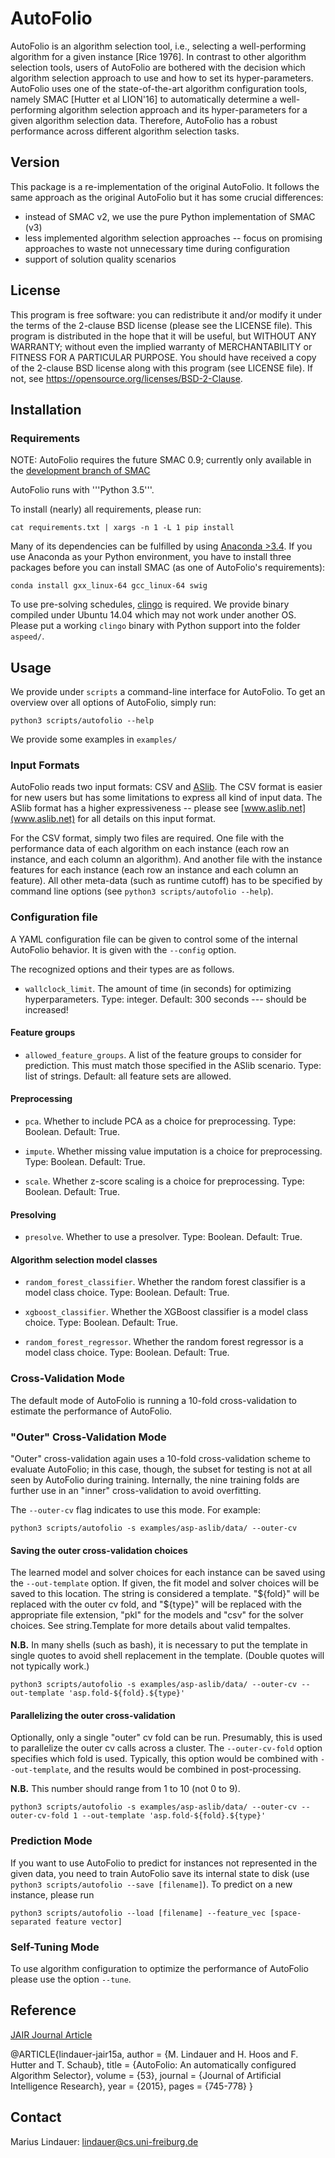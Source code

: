 # AutoFolio

AutoFolio is an algorithm selection tool,
i.e., selecting a well-performing algorithm for a given instance [Rice 1976].
In contrast to other algorithm selection tools,
users of AutoFolio are bothered with the decision which algorithm selection approach to use
and how to set its hyper-parameters.
AutoFolio uses one of the state-of-the-art algorithm configuration tools, namely SMAC [Hutter et al LION'16]
to automatically determine a well-performing algorithm selection approach
and its hyper-parameters for a given algorithm selection data.
Therefore, AutoFolio has a robust performance across different algorithm selection tasks.

## Version

This package is a re-implementation of the original AutoFolio.
It follows the same approach as the original AutoFolio
but it has some crucial differences:

* instead of SMAC v2, we use the pure Python implementation of SMAC (v3)
* less implemented algorithm selection approaches -- focus on promising approaches to waste not unnecessary time during configuration
* support of solution quality scenarios

## License

This program is free software: you can redistribute it and/or modify it under the terms of the 2-clause BSD license (please see the LICENSE file).
This program is distributed in the hope that it will be useful, but WITHOUT ANY WARRANTY; without even the implied warranty of MERCHANTABILITY or FITNESS FOR A PARTICULAR PURPOSE.
You should have received a copy of the 2-clause BSD license along with this program (see LICENSE file). If not, see https://opensource.org/licenses/BSD-2-Clause.

## Installation

### Requirements

NOTE: AutoFolio requires the future SMAC 0.9; currently only available in the [development branch of SMAC](https://github.com/automl/SMAC3/tree/development)

AutoFolio runs with '''Python 3.5'''.

To install (nearly) all requirements, please run:

`cat requirements.txt | xargs -n 1 -L 1 pip install`

Many of its dependencies can be fulfilled by using [Anaconda >3.4](https://www.continuum.io/).
If you use Anaconda as your Python environment, you have to install three packages before you can install SMAC (as one of AutoFolio's requirements):

`conda install gxx_linux-64 gcc_linux-64 swig`

To use pre-solving schedules, [clingo](http://potassco.sourceforge.net/) is required. We provide binary compiled under Ubuntu 14.04 which may not work under another OS. Please put a working `clingo` binary with Python support into the folder `aspeed/`.
 
## Usage

We provide under `scripts` a command-line interface for AutoFolio.
To get an overview over all options of AutoFolio, simply run:

`python3 scripts/autofolio --help`

We provide some examples in `examples/`

### Input Formats 

AutoFolio reads two input formats: CSV and [ASlib](www.aslib.net).
The CSV format is easier for new users but has some limitations to express all kind of input data.
The ASlib format has a higher expressiveness -- please see [www.aslib.net](www.aslib.net) for all details on this input format.

For the CSV format, simply two files are required.
One file with the performance data of each algorithm on each instance (each row an instance, and each column an algorithm).
And another file with the instance features for each instance (each row an instance and each column an feature).
All other meta-data (such as runtime cutoff) has to be specified by command line options (see `python3 scripts/autofolio --help`).

### Configuration file

A YAML configuration file can be given to control some of the internal AutoFolio
behavior. It is given with the `--config` option. 

The recognized options and their types are as follows.

* `wallclock_limit`. The amount of time (in seconds) for optimizing 
  hyperparameters. Type: integer. Default: 300 seconds --- should be increased!
  
#### Feature groups
  
* `allowed_feature_groups`. A list of the feature groups to consider for 
  prediction. This must match those specified in the ASlib scenario. Type: list
  of strings. Default: all feature sets are allowed.

#### Preprocessing

* `pca`. Whether to include PCA as a choice for preprocessing. Type: Boolean. Default: True.

* `impute`. Whether missing value imputation is a choice for preprocessing. Type: Boolean. Default: True.

* `scale`. Whether z-score scaling is a choice for preprocessing. Type: Boolean. Default: True.

#### Presolving

* `presolve`. Whether to use a presolver. Type: Boolean. Default: True.

#### Algorithm selection model classes

* `random_forest_classifier`. Whether the random forest classifier is a model class choice. Type: Boolean. Default: True.

* `xgboost_classifier`. Whether the XGBoost classifier is a model class choice. Type: Boolean. Default: True.

* `random_forest_regressor`. Whether the random forest regressor is a model class choice. Type: Boolean. Default: True.

### Cross-Validation Mode

The default mode of AutoFolio is running a 10-fold cross-validation to estimate the performance of AutoFolio.

### "Outer" Cross-Validation Mode

"Outer" cross-validation again uses a 10-fold cross-validation scheme to
evaluate AutoFolio; in this case, though, the subset for testing is not at all
seen by AutoFolio during training. Internally, the nine training folds are
further use in an "inner" cross-validation to avoid overfitting.

The `--outer-cv` flag indicates to use this mode. For example:

```
python3 scripts/autofolio -s examples/asp-aslib/data/ --outer-cv

```
#### Saving the outer cross-validation choices

The learned model and solver choices for each instance can be saved using the
`--out-template` option. If given, the fit model and solver choices will be
saved to this location. The string is considered a template. "${fold}" will be 
replaced with the outer cv fold, and "${type}" will be replaced with the 
appropriate file extension, "pkl" for the models and "csv" for the solver 
choices. See string.Template for more details about valid tempaltes.

**N.B.** In many shells (such as bash), it is necessary to put the template in 
single quotes to avoid shell replacement in the template. (Double quotes will
not typically work.)

```
python3 scripts/autofolio -s examples/asp-aslib/data/ --outer-cv --out-template 'asp.fold-${fold}.${type}'

```
#### Parallelizing the outer cross-validation

Optionally, only a single "outer" cv fold can be run. Presumably, this is used
to parallelize the outer cv calls across a cluster. The `--outer-cv-fold` option
specifies which fold is used. Typically, this option would be combined with
`--out-template`, and the results would be combined in post-processing.

**N.B.** This number should range from 1 to 10 (not 0 to 9).

```
python3 scripts/autofolio -s examples/asp-aslib/data/ --outer-cv --outer-cv-fold 1 --out-template 'asp.fold-${fold}.${type}'
```


### Prediction Mode

If you want to use AutoFolio to predict for instances not represented in the given data,
you need to train AutoFolio save its internal state to disk (use `python3 scripts/autofolio --save [filename]`).
To predict on a new instance,
please run

`python3 scripts/autofolio --load [filename] --feature_vec [space-separated feature vector]`

### Self-Tuning Mode

To use algorithm configuration to optimize the performance of AutoFolio please use the option `--tune`. 

## Reference

[JAIR Journal Article](http://aad.informatik.uni-freiburg.de/papers/15-JAIR-Autofolio.pdf)

@ARTICLE{lindauer-jair15a,
  author    = {M. Lindauer and H. Hoos and F. Hutter and T. Schaub},
  title     = {AutoFolio: An automatically configured Algorithm Selector},
  volume    = {53},
  journal   = {Journal of Artificial Intelligence Research},
  year      = {2015},
  pages     = {745-778}
}

## Contact

Marius Lindauer: lindauer@cs.uni-freiburg.de
